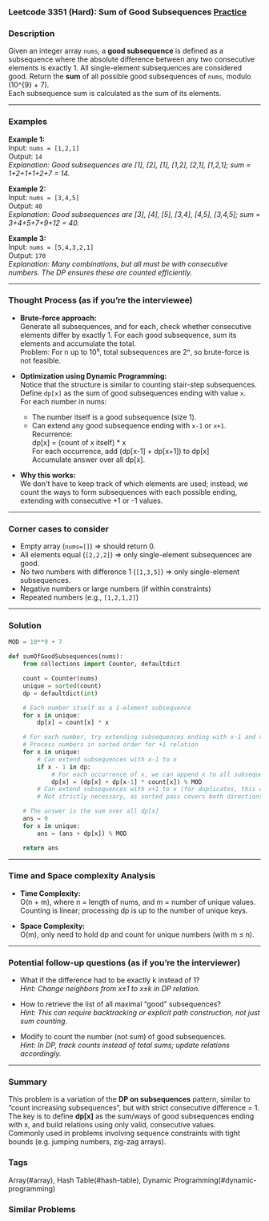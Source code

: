 ### Leetcode 3351 (Hard): Sum of Good Subsequences [Practice](https://leetcode.com/problems/sum-of-good-subsequences)

### Description  
Given an integer array `nums`, a **good subsequence** is defined as a subsequence where the absolute difference between any two consecutive elements is exactly 1. All single-element subsequences are considered good. Return the **sum** of all possible good subsequences of `nums`, modulo \(10^{9} + 7\).  
Each subsequence sum is calculated as the sum of its elements.

---

### Examples  

**Example 1:**  
Input: `nums = [1,2,1]`  
Output: `14`  
*Explanation: Good subsequences are [1], [2], [1], [1,2], [2,1], [1,2,1]; sum = 1+2+1+1+2+7 = 14.*

**Example 2:**  
Input: `nums = [3,4,5]`  
Output: `40`  
*Explanation: Good subsequences are [3], [4], [5], [3,4], [4,5], [3,4,5]; sum = 3+4+5+7+9+12 = 40.*

**Example 3:**  
Input: `nums = [5,4,3,2,1]`  
Output: `170`  
*Explanation: Many combinations, but all must be with consecutive numbers. The DP ensures these are counted efficiently.*

---

### Thought Process (as if you’re the interviewee)  
- **Brute-force approach:**  
  Generate all subsequences, and for each, check whether consecutive elements differ by exactly 1. For each good subsequence, sum its elements and accumulate the total.  
  Problem: For n up to 10⁵, total subsequences are 2ⁿ, so brute-force is not feasible.

- **Optimization using Dynamic Programming:**  
  Notice that the structure is similar to counting stair-step subsequences. Define `dp[x]` as the sum of good subsequences ending with value `x`.  
  For each number in nums:
    - The number itself is a good subsequence (size 1).
    - Can extend any good subsequence ending with `x-1` or `x+1`.
  Recurrence:  
    dp[x] = (count of x itself) \* x  
    For each occurrence, add (dp[x-1] + dp[x+1]) to dp[x]  
  Accumulate answer over all dp[x].

- **Why this works:**  
  We don't have to keep track of which elements are used; instead, we count the ways to form subsequences with each possible ending, extending with consecutive +1 or -1 values.

---

### Corner cases to consider  
- Empty array (`nums=[]`) ⇒ should return 0.
- All elements equal (`[2,2,2]`) ⇒ only single-element subsequences are good.
- No two numbers with difference 1 (`[1,3,5]`) ⇒ only single-element subsequences.
- Negative numbers or large numbers (if within constraints)
- Repeated numbers (e.g., `[1,2,1,2]`)

---

### Solution

```python
MOD = 10**9 + 7

def sumOfGoodSubsequences(nums):
    from collections import Counter, defaultdict

    count = Counter(nums)
    unique = sorted(count)
    dp = defaultdict(int)

    # Each number itself as a 1-element subsequence
    for x in unique:
        dp[x] = count[x] * x

    # For each number, try extending subsequences ending with x-1 and x+1
    # Process numbers in sorted order for +1 relation
    for x in unique:
        # Can extend subsequences with x-1 to x
        if x - 1 in dp:
            # For each occurrence of x, we can append x to all subsequences ending with x-1
            dp[x] = (dp[x] + dp[x-1] * count[x]) % MOD
        # Can extend subsequences with x+1 to x (for duplicates, this will be handled when we process x+1)
        # Not strictly necessary, as sorted pass covers both directions

    # The answer is the sum over all dp[x]
    ans = 0
    for x in unique:
        ans = (ans + dp[x]) % MOD

    return ans
```

---

### Time and Space complexity Analysis  

- **Time Complexity:**  
  O(n + m), where n = length of nums, and m = number of unique values. Counting is linear; processing dp is up to the number of unique keys.  

- **Space Complexity:**  
  O(m), only need to hold dp and count for unique numbers (with m ≤ n).

---

### Potential follow-up questions (as if you’re the interviewer)  

- What if the difference had to be exactly k instead of 1?  
  *Hint: Change neighbors from x±1 to x±k in DP relation.*

- How to retrieve the list of all maximal “good” subsequences?  
  *Hint: This can require backtracking or explicit path construction, not just sum counting.*

- Modify to count the number (not sum) of good subsequences.  
  *Hint: In DP, track counts instead of total sums; update relations accordingly.*

---

### Summary
This problem is a variation of the **DP on subsequences** pattern, similar to “count increasing subsequences”, but with strict consecutive difference = 1.  
The key is to define **dp[x]** as the sum/ways of good subsequences ending with x, and build relations using only valid, consecutive values.  
Commonly used in problems involving sequence constraints with tight bounds (e.g. jumping numbers, zig-zag arrays).

### Tags
Array(#array), Hash Table(#hash-table), Dynamic Programming(#dynamic-programming)

### Similar Problems
